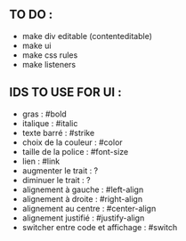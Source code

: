 
## TO DO : 
- make div editable (contenteditable)
- make ui 
- make css rules
- make listeners 


## IDS TO USE FOR UI : 

- gras : #bold
- italique : #italic
- texte barré : #strike
- choix de la couleur : #color 
- taille de la police : #font-size
- lien : #link
- augmenter le trait : ?
- diminuer le trait : ?
- alignement à gauche : #left-align
- alignement à droite : #right-align
- alignement au centre : #center-align
- alignement justifié : #justify-align
- switcher entre code et affichage : #switch
